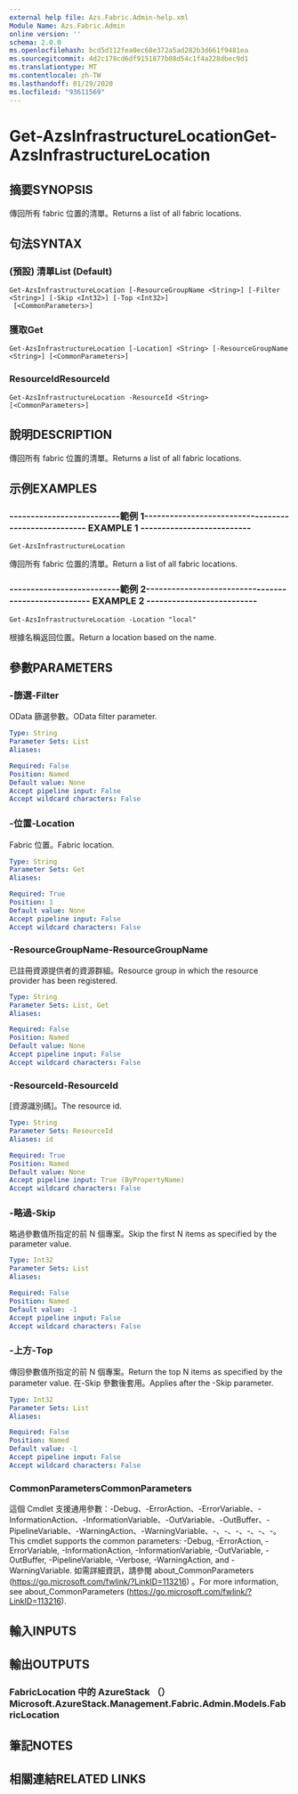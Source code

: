 ```yaml
---
external help file: Azs.Fabric.Admin-help.xml
Module Name: Azs.Fabric.Admin
online version: ''
schema: 2.0.0
ms.openlocfilehash: bcd5d112fea0ec68e372a5ad282b3d661f9481ea
ms.sourcegitcommit: 4d2c178cd6df9151877b08d54c1f4a228dbec9d1
ms.translationtype: MT
ms.contentlocale: zh-TW
ms.lasthandoff: 01/29/2020
ms.locfileid: "93611569"
---
```

# <span data-ttu-id="ce512-101">Get-AzsInfrastructureLocation</span><span class="sxs-lookup"><span data-stu-id="ce512-101">Get-AzsInfrastructureLocation</span></span>

## <span data-ttu-id="ce512-102">摘要</span><span class="sxs-lookup"><span data-stu-id="ce512-102">SYNOPSIS</span></span>
<span data-ttu-id="ce512-103">傳回所有 fabric 位置的清單。</span><span class="sxs-lookup"><span data-stu-id="ce512-103">Returns a list of all fabric locations.</span></span>

## <span data-ttu-id="ce512-104">句法</span><span class="sxs-lookup"><span data-stu-id="ce512-104">SYNTAX</span></span>

### <span data-ttu-id="ce512-105"> (預設) 清單</span><span class="sxs-lookup"><span data-stu-id="ce512-105">List (Default)</span></span>
```
Get-AzsInfrastructureLocation [-ResourceGroupName <String>] [-Filter <String>] [-Skip <Int32>] [-Top <Int32>]
 [<CommonParameters>]
```

### <span data-ttu-id="ce512-106">獲取</span><span class="sxs-lookup"><span data-stu-id="ce512-106">Get</span></span>
```
Get-AzsInfrastructureLocation [-Location] <String> [-ResourceGroupName <String>] [<CommonParameters>]
```

### <span data-ttu-id="ce512-107">ResourceId</span><span class="sxs-lookup"><span data-stu-id="ce512-107">ResourceId</span></span>
```
Get-AzsInfrastructureLocation -ResourceId <String> [<CommonParameters>]
```

## <span data-ttu-id="ce512-108">說明</span><span class="sxs-lookup"><span data-stu-id="ce512-108">DESCRIPTION</span></span>
<span data-ttu-id="ce512-109">傳回所有 fabric 位置的清單。</span><span class="sxs-lookup"><span data-stu-id="ce512-109">Returns a list of all fabric locations.</span></span>

## <span data-ttu-id="ce512-110">示例</span><span class="sxs-lookup"><span data-stu-id="ce512-110">EXAMPLES</span></span>

### <span data-ttu-id="ce512-111">--------------------------範例 1--------------------------</span><span class="sxs-lookup"><span data-stu-id="ce512-111">-------------------------- EXAMPLE 1 --------------------------</span></span>
```
Get-AzsInfrastructureLocation
```

<span data-ttu-id="ce512-112">傳回所有 fabric 位置的清單。</span><span class="sxs-lookup"><span data-stu-id="ce512-112">Return a list of all fabric locations.</span></span>

### <span data-ttu-id="ce512-113">--------------------------範例 2--------------------------</span><span class="sxs-lookup"><span data-stu-id="ce512-113">-------------------------- EXAMPLE 2 --------------------------</span></span>
```
Get-AzsInfrastructureLocation -Location "local"
```

<span data-ttu-id="ce512-114">根據名稱返回位置。</span><span class="sxs-lookup"><span data-stu-id="ce512-114">Return a location based on the name.</span></span>

## <span data-ttu-id="ce512-115">參數</span><span class="sxs-lookup"><span data-stu-id="ce512-115">PARAMETERS</span></span>

### <span data-ttu-id="ce512-116">-篩選</span><span class="sxs-lookup"><span data-stu-id="ce512-116">-Filter</span></span>
<span data-ttu-id="ce512-117">OData 篩選參數。</span><span class="sxs-lookup"><span data-stu-id="ce512-117">OData filter parameter.</span></span>

```yaml
Type: String
Parameter Sets: List
Aliases: 

Required: False
Position: Named
Default value: None
Accept pipeline input: False
Accept wildcard characters: False
```

### <span data-ttu-id="ce512-118">-位置</span><span class="sxs-lookup"><span data-stu-id="ce512-118">-Location</span></span>
<span data-ttu-id="ce512-119">Fabric 位置。</span><span class="sxs-lookup"><span data-stu-id="ce512-119">Fabric location.</span></span>

```yaml
Type: String
Parameter Sets: Get
Aliases: 

Required: True
Position: 1
Default value: None
Accept pipeline input: False
Accept wildcard characters: False
```

### <span data-ttu-id="ce512-120">-ResourceGroupName</span><span class="sxs-lookup"><span data-stu-id="ce512-120">-ResourceGroupName</span></span>
<span data-ttu-id="ce512-121">已註冊資源提供者的資源群組。</span><span class="sxs-lookup"><span data-stu-id="ce512-121">Resource group in which the resource provider has been registered.</span></span>

```yaml
Type: String
Parameter Sets: List, Get
Aliases: 

Required: False
Position: Named
Default value: None
Accept pipeline input: False
Accept wildcard characters: False
```

### <span data-ttu-id="ce512-122">-ResourceId</span><span class="sxs-lookup"><span data-stu-id="ce512-122">-ResourceId</span></span>
<span data-ttu-id="ce512-123">[資源識別碼]。</span><span class="sxs-lookup"><span data-stu-id="ce512-123">The resource id.</span></span>

```yaml
Type: String
Parameter Sets: ResourceId
Aliases: id

Required: True
Position: Named
Default value: None
Accept pipeline input: True (ByPropertyName)
Accept wildcard characters: False
```

### <span data-ttu-id="ce512-124">-略過</span><span class="sxs-lookup"><span data-stu-id="ce512-124">-Skip</span></span>
<span data-ttu-id="ce512-125">略過參數值所指定的前 N 個專案。</span><span class="sxs-lookup"><span data-stu-id="ce512-125">Skip the first N items as specified by the parameter value.</span></span>

```yaml
Type: Int32
Parameter Sets: List
Aliases: 

Required: False
Position: Named
Default value: -1
Accept pipeline input: False
Accept wildcard characters: False
```

### <span data-ttu-id="ce512-126">-上方</span><span class="sxs-lookup"><span data-stu-id="ce512-126">-Top</span></span>
<span data-ttu-id="ce512-127">傳回參數值所指定的前 N 個專案。</span><span class="sxs-lookup"><span data-stu-id="ce512-127">Return the top N items as specified by the parameter value.</span></span>
<span data-ttu-id="ce512-128">在-Skip 參數後套用。</span><span class="sxs-lookup"><span data-stu-id="ce512-128">Applies after the -Skip parameter.</span></span>

```yaml
Type: Int32
Parameter Sets: List
Aliases: 

Required: False
Position: Named
Default value: -1
Accept pipeline input: False
Accept wildcard characters: False
```

### <span data-ttu-id="ce512-129">CommonParameters</span><span class="sxs-lookup"><span data-stu-id="ce512-129">CommonParameters</span></span>
<span data-ttu-id="ce512-130">這個 Cmdlet 支援通用參數：-Debug、-ErrorAction、-ErrorVariable、-InformationAction、-InformationVariable、-OutVariable、-OutBuffer、-PipelineVariable、-WarningAction、-WarningVariable、-、-、-、-、-、-。</span><span class="sxs-lookup"><span data-stu-id="ce512-130">This cmdlet supports the common parameters: -Debug, -ErrorAction, -ErrorVariable, -InformationAction, -InformationVariable, -OutVariable, -OutBuffer, -PipelineVariable, -Verbose, -WarningAction, and -WarningVariable.</span></span> <span data-ttu-id="ce512-131">如需詳細資訊，請參閱 about_CommonParameters (https://go.microsoft.com/fwlink/?LinkID=113216) 。</span><span class="sxs-lookup"><span data-stu-id="ce512-131">For more information, see about_CommonParameters (https://go.microsoft.com/fwlink/?LinkID=113216).</span></span>

## <span data-ttu-id="ce512-132">輸入</span><span class="sxs-lookup"><span data-stu-id="ce512-132">INPUTS</span></span>

## <span data-ttu-id="ce512-133">輸出</span><span class="sxs-lookup"><span data-stu-id="ce512-133">OUTPUTS</span></span>

### <span data-ttu-id="ce512-134">FabricLocation 中的 AzureStack （）</span><span class="sxs-lookup"><span data-stu-id="ce512-134">Microsoft.AzureStack.Management.Fabric.Admin.Models.FabricLocation</span></span>

## <span data-ttu-id="ce512-135">筆記</span><span class="sxs-lookup"><span data-stu-id="ce512-135">NOTES</span></span>

## <span data-ttu-id="ce512-136">相關連結</span><span class="sxs-lookup"><span data-stu-id="ce512-136">RELATED LINKS</span></span>

